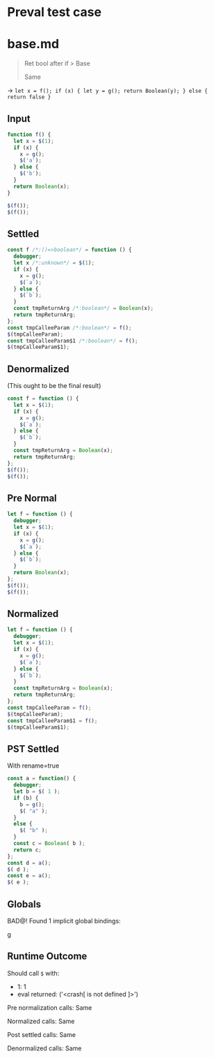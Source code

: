# Preval test case

# base.md

> Ret bool after if > Base
>
> Same

-> `let x = f(); if (x) { let y = g(); return Boolean(y); } else { return false }`

## Input

`````js filename=intro
function f() {
  let x = $(1);
  if (x) {
    x = g();
    $('a'); 
  } else {
    $('b');
  }
  return Boolean(x);
}

$(f());
$(f());
`````

## Settled


`````js filename=intro
const f /*:()=>boolean*/ = function () {
  debugger;
  let x /*:unknown*/ = $(1);
  if (x) {
    x = g();
    $(`a`);
  } else {
    $(`b`);
  }
  const tmpReturnArg /*:boolean*/ = Boolean(x);
  return tmpReturnArg;
};
const tmpCalleeParam /*:boolean*/ = f();
$(tmpCalleeParam);
const tmpCalleeParam$1 /*:boolean*/ = f();
$(tmpCalleeParam$1);
`````

## Denormalized
(This ought to be the final result)

`````js filename=intro
const f = function () {
  let x = $(1);
  if (x) {
    x = g();
    $(`a`);
  } else {
    $(`b`);
  }
  const tmpReturnArg = Boolean(x);
  return tmpReturnArg;
};
$(f());
$(f());
`````

## Pre Normal


`````js filename=intro
let f = function () {
  debugger;
  let x = $(1);
  if (x) {
    x = g();
    $(`a`);
  } else {
    $(`b`);
  }
  return Boolean(x);
};
$(f());
$(f());
`````

## Normalized


`````js filename=intro
let f = function () {
  debugger;
  let x = $(1);
  if (x) {
    x = g();
    $(`a`);
  } else {
    $(`b`);
  }
  const tmpReturnArg = Boolean(x);
  return tmpReturnArg;
};
const tmpCalleeParam = f();
$(tmpCalleeParam);
const tmpCalleeParam$1 = f();
$(tmpCalleeParam$1);
`````

## PST Settled
With rename=true

`````js filename=intro
const a = function() {
  debugger;
  let b = $( 1 );
  if (b) {
    b = g();
    $( "a" );
  }
  else {
    $( "b" );
  }
  const c = Boolean( b );
  return c;
};
const d = a();
$( d );
const e = a();
$( e );
`````

## Globals

BAD@! Found 1 implicit global bindings:

g

## Runtime Outcome

Should call `$` with:
 - 1: 1
 - eval returned: ('<crash[ <ref> is not defined ]>')

Pre normalization calls: Same

Normalized calls: Same

Post settled calls: Same

Denormalized calls: Same
